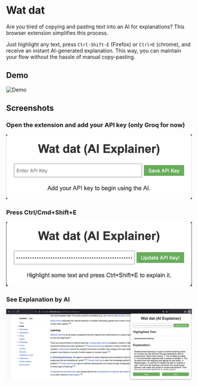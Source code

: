 # Wat dat

Are you tired of copying and pasting text into an AI for explanations? This browser extension simplifies this process.

Just highlight any text, press `Ctrl-Shift-E` (Firefox) or `Ctrl+E` (chrome), and receive an instant AI-generated explanation. This way, you can maintain your flow without the hassle of manual copy-pasting.

## Demo

![Demo](https://github.com/bhavyagada/watdat/blob/main/demo.gif)


## Screenshots

### Open the extension and add your API key (only Groq for now)

![Add API key](https://github.com/bhavyagada/watdat/blob/main/screenshots/watdat_1.png?raw=true)

### Press Ctrl/Cmd+Shift+E

![Press Ctrl/Cmd+Shift+E](https://github.com/bhavyagada/watdat/blob/main/screenshots/watdat_2.png)

### See Explanation by AI

![See AI Explanation](https://github.com/bhavyagada/watdat/blob/main/screenshots/watdat_3.png)

